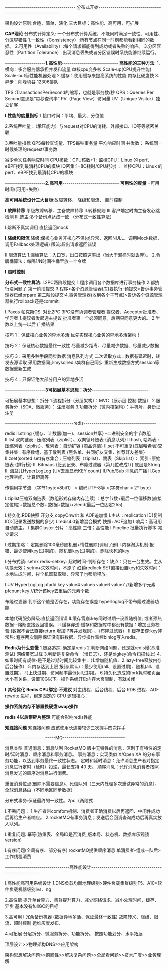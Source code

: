  
-----------------------------------   分布式开始-----------------------------------------------------------

架构设计原则:合适、简单、演化
三大目标：高性能、高可用、可扩展

**CAP理论**
分布式计算定义: 一个分布式计算系统，不能同时满足一致性、可用性、分区容错性
1.一致性（Consistency）:所有节点在同一时刻都能看到相同的数据。
2.可用性（Availability）:每个请求都能得到成功或者失败的响应。
3.分区容忍性（Partition Tolerance）:出现消息丢失或者分区错误时系统能够继续运行。




--------------------**1.高性能**----------------------------
**高性能的三种方法**:
1.横向：多台服务器承担并发和流量 单核cpu变多核 Scale-up(CPU提升性能) Scale-out低性能机器处理
2.缓存：使用缓存来提高系统的性能 内存比硬盘快
3.异步：削峰填谷 12306排队

TPS :TransactionsPerSecond的缩写，也就是事务数/秒
QPS：Queries Per Second意思是“每秒查询率”
PV（Page View）访问量
UV（Unique Visitor）独立访客


**I.性能的度量指标**
1.接口时间：平均、最大、分位值

2.系统吞吐量：（承压能力）与request对CPU的消耗、外部接口、IO等等紧密关联

3.吞吐量指标
QPS每秒查询量、TPS每秒事务量
平均响应时间
并发数： 系统同一时候处理的request/事务数





减少单次任务响应时间
CPU核数：CPU核数+1   : 监控CPU：Linux 的 perf、eBPF找到最消耗CPU的模块 
IO密集:1+(IO耗时/CPU耗时) ：  监控CPU：Linux 的 perf、eBPF找到最消耗CPU的模块 






--------------------**2.高可用**----------------------------
**可用性的度量**
=可用时间/(可用+失败)


**高可用系统设计三大目标**:故障转移、 降级和限流、 超时控制

**I.故障转移**
平级故障转移、主备故障转移
II.转移规则
III.客户端定时向主备发心跳检测
III.选主:多个备份点达成一致 （分布式一致性算法）


I.熔断不真实调用 直接返回mock

**I.降级和限流**
降级:保核心业务非核心不保(抛异常、返回NULL、调用Mock数据、调用Fallback处理逻辑)
限流:超出请求返回错误

II.限流算法
1.漏桶算法：入口宽，出口按照速率出（当大于漏桶时就丢弃）。
2.令牌桶算法：每隔1/N时间往桶里放一个令牌

**I.超时控制**



**分布式一致性算法**:
I.2PC两阶段提交
1.程序调用各个数据库进行事务操作 2.都执行没问题了
第一阶段提交:3.程序>各个资源管理器(库)要执行-预提交>告诉事务管理器已经prpare
第二阶段提交:4.事务管理器(收到各个子节点)>告诉各个资源管理器执行rollback还是commit;


I.Paxos 帕克斯OS: 对比2PC 3PC没有协调者管理者
提议者、Acceptor批准者、学习者
1.提议者发起选主提议 批准者第一个必须同意，后期只同意更大的。
2.半数以上统一以后 广播结果



技巧 1：保证核心业务的异地多活:优先实现核心业务的异地多活架构！

技巧 2：保证核心数据最终一致性
尽量减少距离、尽量减少数据、尽量减少数据

技巧 3：采用多种手段同步数据
消息队列方式
二次读取方式：数据有延迟时，转发去源读取
采用数据同步mysqlredis集群自己同步
重新生成数据方式session等数据重新生成

技巧 4：只保证绝大部分用户的异地多活



--------------------**3可拓展基本思想：拆分**----------------------------

可拓展基本思想：拆分
1.流程拆分（分层架构）：MVC（展示层 控制 数据）
2.服务拆分（SOA、微服务）： 注册服务
3.功能拆分（微内核架构）：手机号、身份证注册




----------------------------------redis------------------------------------

redis
II.string   {缓存、计数器(加一)、session共享} -二进制安全的字节数组 
II.list,双向链表 : 压缩列表（ziplist）、双向循环链表  {消息队列}
II.hash, 哈希表 : 压缩列表（ziplist）、散列表：自动扩容  {商品详情}
II.set 不可重复(底层哈希表)交集并集 : 有序数组、基于散列表 {黑名单、共同好友交集、推荐好友差集}
II.zset(sorted set)有序集合 : 压缩列表（ziplist）、跳表（Skip list）： 索引+原始链表  {排行榜}
II. Bitmaps  {签到记录、布隆过滤器（第几位改成1）}  底层是String
II. 海盆儿HyperLogLog  {UV去重显示KEY count}
II.Pub/Sub   消息的广播
II.Geo 地理空间、计算距离等


传输用字节流       （字节1byte=8bit1） > 编码UTF-8等 >(字符char = 2* byte) 


I.ziplist压缩双向链表（数组形式存储内存连续）：总字节数+最后一位偏移数(直接定位尾)+数据总个数+(数据+数据)+zlend(最后一位固定255)

I.持久化:RDB快照 开分支 copyOnwrit 和  AOF追加慢
I.主从：replication ID(复制ID):(记录发送数据的多少)
I.redis4.0新增混合模式 快照+AOF追加
I.哨兵：高可用自动选主。
I.集群Cluster 分片：高性能 三倍；高性能
I.Pipeline 批量执行脚本 减少请求

I.过期策略：  定期删除100毫秒随机删+惰性删除(调用了删)
I.内存淘汰机制:报错、最少使用key(过期的)、随机删key(过期的)、删除快死的key



I.分布式锁:
setnx  redis-setkey+超时时间-判断存在：缺点：只在一台生效。主从切换无效；setnx+失效时间，不原子
红锁redlock:SET直接设置key和失效时间： 本地生成时间、挨个机器获取锁、异常了也都能释放。

I.UV HyperLogLog
pfadd key value4 value5 value6 value7  //新增多个元素
pfcount key //统计该key去重后的元素个数

布隆过滤器 判断这个值是否存在，功能存在误差 hyperloglog不带布隆过滤器功能

本地代码服务降级:直接返回错误
II.缓存雪崩:key同时过期--设置随机值; 或者预热数据--熔断直接返回错误。
II.缓存穿透:缓存和数据库中都没有数据：增加业务校验:(数据不合法直接return.增加IP等并发规则) 、（布隆过滤器）
II.缓存击穿:key非常热: 程序两次删除保证没有脏数据、异步操作监控binlog写入redis。

**Redis为什么变慢**
1.链路追踪-确定是redis
2.判断网络问题，还是就redis慢(基准测试) 网络带宽过载
3.判断是复杂命令 （慢日志）、还是bigkey(命令扫描线上)
4.如果时间有规律-是不是过期时间比较集中：（1.增加随机值、2.lazy-free释放内存后台操作）
5.内存达到上限 报错(默认)：最少使用(all、设置过期)、随机(all、设置过期)、马上快过期、访问频率最低(all,过期)。
6.持久化造成的fork耗时和页面大小有关系，设置10G以下。操作系统开启内存大页限制，有就关闭

**I.其他优化**
**Redis CPU绑定:不建议**
对主线程、后台线程、后台 RDB 进程、AOF rewrite 进程，绑定固定的 CPU 逻辑核心：

**操作系统内存不够置换硬盘swap操作**

**redis 4以后带碎片整理** 可能会影响redis性能

**短连接问题**
短连接问题 应该使用长连接较少三次握手四次挥手


-------------------------MQ-------------------------------

 消息类型
普通消息：消息队列 RocketMQ 版中无特性的消息，区别于有特性的定时/延时消息、顺序消息和事务消息。
事务消息：实现类似 X/Open XA 的分布事务功能，以达到事务最终一致性状态。
定时和延时消息：允许消息生产者对指定消息进行定时（延时）投递，最长支持 40 天。
顺序消息：允许消息消费者按照消息发送的顺序对消息进行消费。
 
重置消费位点(删除不需要信息)、死信队列（三天内处理多次重试异常的消息）、全球消息路由（不同地区同步数据）
  
分布式事务:保证最终的一致性。2pc（两段式


I.不丢问题：
1.生产者带comfom机制、消费者正确消费以后再返回、中间件成功后再给生产者响应。
2.rocketMQ有事务消息；发送后会回调查询成功后再真实放入队列。

I.重复问题:
幂等(防重表、全局ID是否消费_版本号、状态机、数据库乐观锁version)

I.有序问题(全局有序、部分有序)
rocketMQ提供顺序消息
单消费者-组成一队后>工作线程消费

--------------------------------高性能设计----------------------------------------------------

I.高性能高可用系统设计
1.DNS负载均衡地理级别>硬件负载集群级别F5、A10>软件负载机器级别lvs、ng

2.高性能
提升单台算力、集群提升算力、减少网络请求、减小处理时间、缓存、异步
基本没有fullGC的目标

3.高可用
I.冗余备份机器 (数据异地多活、保证最终一致性)
故障转义、降级、限流、超时控制
运维灰度发布、

4.可拓展
分层拆分、微服务拆分、功能拆分。
按照功能划分、水平拓展

顶层设计>>物理架构DNS>>应用架构

架构思想解决问题>>前瞻性>>解决复杂问题>>全局看问题>>技术广度>>业务理解

